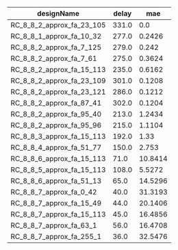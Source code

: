 | designName                | delay | mae     |
| ------------------------- | ----- | ------- |
| RC_8_8_2_approx_fa_23_105 | 331.0 | 0.0     |
| RC_8_8_1_approx_fa_10_32  | 277.0 | 0.2426  |
| RC_8_8_2_approx_fa_7_125  | 279.0 | 0.242   |
| RC_8_8_2_approx_fa_7_61   | 275.0 | 0.3624  |
| RC_8_8_2_approx_fa_15_113 | 235.0 | 0.6162  |
| RC_8_8_2_approx_fa_23_109 | 301.0 | 0.1208  |
| RC_8_8_2_approx_fa_23_121 | 286.0 | 0.1212  |
| RC_8_8_2_approx_fa_87_41  | 302.0 | 0.1204  |
| RC_8_8_2_approx_fa_95_40  | 213.0 | 1.2434  |
| RC_8_8_2_approx_fa_95_96  | 215.0 | 1.1104  |
| RC_8_8_3_approx_fa_15_113 | 192.0 | 1.33    |
| RC_8_8_4_approx_fa_51_77  | 150.0 | 2.753   |
| RC_8_8_6_approx_fa_15_113 | 71.0  | 10.8414 |
| RC_8_8_5_approx_fa_15_113 | 108.0 | 5.5272  |
| RC_8_8_6_approx_fa_51_13  | 65.0  | 14.5296 |
| RC_8_8_7_approx_fa_0_42   | 40.0  | 31.3193 |
| RC_8_8_7_approx_fa_15_49  | 44.0  | 20.1406 |
| RC_8_8_7_approx_fa_15_113 | 45.0  | 16.4856 |
| RC_8_8_7_approx_fa_63_1   | 56.0  | 16.4708 |
| RC_8_8_7_approx_fa_255_1  | 36.0  | 32.5476 |
